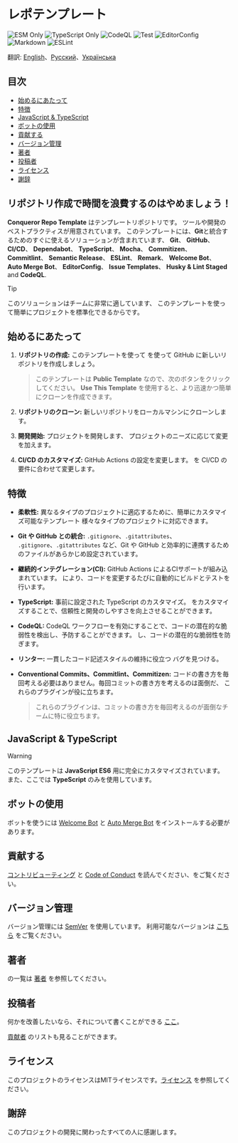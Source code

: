 # レポテンプレート

![ESM Only](https://img.shields.io/badge/ESM-only-gray?labelColor=fe0)
![TypeScript Only](https://img.shields.io/badge/TypeScript-only-gray?labelColor=06f)
![CodeQL](https://img.shields.io/github/actions/workflow/status/Conqueror-Site-Builder/conqueror-repo-template/codeql.yml?label=CodeQL)
![Test](https://img.shields.io/github/actions/workflow/status/Conqueror-Site-Builder/conqueror-repo-template/mocha.yml?label=Mocha)
![EditorConfig](https://img.shields.io/github/actions/workflow/status/Conqueror-Site-Builder/conqueror-repo-template/editorconfig.yml?label=EditorConfig)
![Markdown](https://img.shields.io/github/actions/workflow/status/Conqueror-Site-Builder/conqueror-repo-template/markdown.yml?label=Markdown)
![ESLint](https://img.shields.io/github/actions/workflow/status/Conqueror-Site-Builder/conqueror-repo-template/eslint.yml?label=ESLint)

翻訳:
[English](README.md)、[Русский](README_RU.md)、[Українська](README_UA.md)

## 目次

-   [始めるにあたって](#始めるにあたって)
-   [特徴](#特徴)
-   [JavaScript & TypeScript](#javascript--typescript)
-   [ボットの使用](#ボットの使用)
-   [貢献する](#貢献する)
-   [バージョン管理](#バージョン管理)
-   [著者](#著者)
-   [投稿者](#投稿者)
-   [ライセンス](#ライセンス)
-   [謝辞](#謝辞)

## **リポジトリ作成で時間を浪費するのはやめましょう！**

**Conqueror Repo Template** はテンプレートリポジトリです。
ツールや開発のベストプラクティスが用意されています。
このテンプレートには、**Git**と統合するためのすぐに使えるソリューションが含まれています、
**Git**、 **GitHub**、 **CI/CD**、 **Dependabot**、 **TypeScript**、 **Mocha**、
**Commitizen**、 **Commitlint**、 **Semantic Release**、 **ESLint**、 **Remark**、
**Welcome Bot**、 **Auto Merge Bot**、 **EditorConfig**、 **Issue Templates**、
**Husky & Lint Staged** and **CodeQL**.

> [!TIP]
> このソリューションはチームに非常に適しています、
> このテンプレートを使って簡単にプロジェクトを標準化できるからです。

## 始めるにあたって

1.  **リポジトリの作成:** このテンプレートを使って
    を使って GitHub に新しいリポジトリを作成しましょう。

    > このテンプレートは **Public Template** なので、次のボタンをクリックしてください。
    > **Use This Template** を使用すると、より迅速かつ簡単にクローンを作成できます。

1.  **リポジトリのクローン:** 新しいリポジトリをローカルマシンにクローンします。

1.  **開発開始:** プロジェクトを開発します、
    プロジェクトのニーズに応じて変更を加えます。

1.  **CI/CD のカスタマイズ:** GitHub Actions の設定を変更します。
    を CI/CD の要件に合わせて変更します。

## 特徴

-   **柔軟性:** 異なるタイプのプロジェクトに適応するために、簡単にカスタマイズ可能なテンプレート
    様々なタイプのプロジェクトに対応できます。

-   **Git や GitHub との統合:** `.gitignore`、`.gitattributes`、
    `.gitignore`、`.gitattributes` など、Git や GitHub
    と効率的に連携するためのファイルがあらかじめ設定されています。

-   **継続的インテグレーション(CI):** GitHub Actions によるCIサポートが組み込まれています。
    により、コードを変更するたびに自動的にビルドとテストを行います。

-   **TypeScript:** 事前に設定された TypeScript のカスタマイズ。
    をカスタマイズすることで、信頼性と開発のしやすさを向上させることができます。

-   **CodeQL:** CodeQL ワークフローを有効にすることで、コードの潜在的な脆弱性を検出し、予防することができます。
    し、コードの潜在的な脆弱性を防ぎます。

-   **リンター:** 一貫したコード記述スタイルの維持に役立つ
    バグを見つける。

-   **Conventional Commits、Commitlint、Commitizen:**
    コードの書き方を毎回考える必要はありません。毎回コミットの書き方を考えるのは面倒だ、
    これらのプラグインが役に立ちます。

    > これらのプラグインは、コミットの書き方を毎回考えるのが面倒なチームに特に役立ちます。

## JavaScript & TypeScript

> [!WARNING]
> このテンプレートは **JavaScript ES6** 用に完全にカスタマイズされています。
> また、ここでは **TypeScript** のみを使用しています。

## ボットの使用

ボットを使うには
[Welcome Bot](https://github.com/apps/welcome) と
[Auto Merge Bot](https://github.com/apps/probot-auto-merge)
をインストールする必要があります。

## 貢献する

[コントリビューティング](CONTRIBUTING.md)
と [Code of Conduct](CODE_OF_CONDUCT.md) を読んでください、をご覧ください。

## バージョン管理

バージョン管理には [SemVer](https://semver.org) を使用しています。
利用可能なバージョンは
[こちら](https://github.com/Conqueror-Site-Builder/conqueror-repo-template/tags)
をご覧ください。

## 著者

の一覧は [著者](AUTHORS.md) を参照してください。

## 投稿者

何かを改善したいなら、それについて書くことができる
[ここ](https://github.com/Conqueror-Site-Builder/conqueror-repo-template/issues/new/choose)。

[貢献者](CONTRIBUTORS.md) のリストも見ることができます。

## ライセンス

このプロジェクトのライセンスはMITライセンスです。[ライセンス](LICENSE) を参照してください。

## 謝辞

このプロジェクトの開発に関わったすべての人に感謝します。
